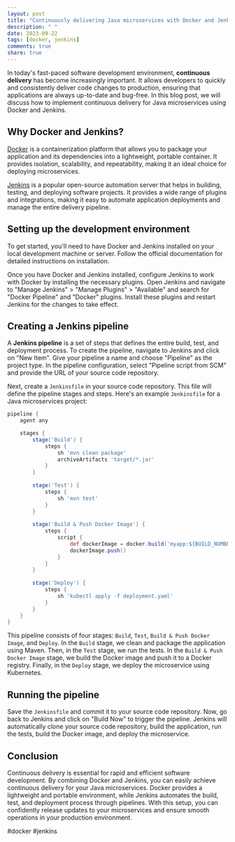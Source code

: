 ```yaml
---
layout: post
title: "Continuously delivering Java microservices with Docker and Jenkins"
description: " "
date: 2023-09-22
tags: [docker, jenkins]
comments: true
share: true
---
```


In today's fast-paced software development environment, **continuous delivery** has become increasingly important. It allows developers to quickly and consistently deliver code changes to production, ensuring that applications are always up-to-date and bug-free. In this blog post, we will discuss how to implement continuous delivery for Java microservices using Docker and Jenkins.

## Why Docker and Jenkins?

[Docker](https://www.docker.com/) is a containerization platform that allows you to package your application and its dependencies into a lightweight, portable container. It provides isolation, scalability, and repeatability, making it an ideal choice for deploying microservices.

[Jenkins](https://www.jenkins.io/) is a popular open-source automation server that helps in building, testing, and deploying software projects. It provides a wide range of plugins and integrations, making it easy to automate application deployments and manage the entire delivery pipeline.

## Setting up the development environment

To get started, you'll need to have Docker and Jenkins installed on your local development machine or server. Follow the official documentation for detailed instructions on installation.

Once you have Docker and Jenkins installed, configure Jenkins to work with Docker by installing the necessary plugins. Open Jenkins and navigate to "Manage Jenkins" > "Manage Plugins" > "Available" and search for "Docker Pipeline" and "Docker" plugins. Install these plugins and restart Jenkins for the changes to take effect.

## Creating a Jenkins pipeline

A **Jenkins pipeline** is a set of steps that defines the entire build, test, and deployment process. To create the pipeline, navigate to Jenkins and click on "New Item". Give your pipeline a name and choose "Pipeline" as the project type. In the pipeline configuration, select "Pipeline script from SCM" and provide the URL of your source code repository.

Next, create a `Jenkinsfile` in your source code repository. This file will define the pipeline stages and steps. Here's an example `Jenkinsfile` for a Java microservices project:

```groovy
pipeline {
    agent any

    stages {
        stage('Build') {
            steps {
                sh 'mvn clean package'
                archiveArtifacts 'target/*.jar'
            }
        }
        
        stage('Test') {
            steps {
                sh 'mvn test'
            }
        }
        
        stage('Build & Push Docker Image') {
            steps {
                script {
                    def dockerImage = docker.build('myapp:${BUILD_NUMBER}')
                    dockerImage.push()
                }
            }
        }
        
        stage('Deploy') {
            steps {
                sh 'kubectl apply -f deployment.yaml'
            }
        }
    }
}
```

This pipeline consists of four stages: `Build`, `Test`, `Build & Push Docker Image`, and `Deploy`. In the `Build` stage, we clean and package the application using Maven. Then, in the `Test` stage, we run the tests. In the `Build & Push Docker Image` stage, we build the Docker image and push it to a Docker registry. Finally, in the `Deploy` stage, we deploy the microservice using Kubernetes.

## Running the pipeline

Save the `Jenkinsfile` and commit it to your source code repository. Now, go back to Jenkins and click on "Build Now" to trigger the pipeline. Jenkins will automatically clone your source code repository, build the application, run the tests, build the Docker image, and deploy the microservice.

## Conclusion

Continuous delivery is essential for rapid and efficient software development. By combining Docker and Jenkins, you can easily achieve continuous delivery for your Java microservices. Docker provides a lightweight and portable environment, while Jenkins automates the build, test, and deployment process through pipelines. With this setup, you can confidently release updates to your microservices and ensure smooth operations in your production environment.

#docker #jenkins